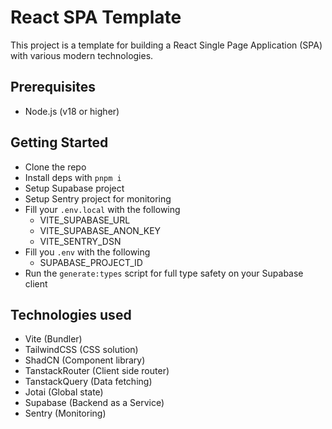 # React SPA Template

This project is a template for building a React Single Page Application (SPA) with various modern technologies.

## Prerequisites

- Node.js (v18 or higher)

## Getting Started

- Clone the repo
- Install deps with `pnpm i`
- Setup Supabase project
- Setup Sentry project for monitoring
- Fill your `.env.local` with the following
  - VITE_SUPABASE_URL
  - VITE_SUPABASE_ANON_KEY
  - VITE_SENTRY_DSN
- Fill you `.env` with the following
  - SUPABASE_PROJECT_ID
- Run the `generate:types` script for full type safety on your Supabase client

## Technologies used

- Vite (Bundler)
- TailwindCSS (CSS solution)
- ShadCN (Component library)
- TanstackRouter (Client side router)
- TanstackQuery (Data fetching)
- Jotai (Global state)
- Supabase (Backend as a Service)
- Sentry (Monitoring)
